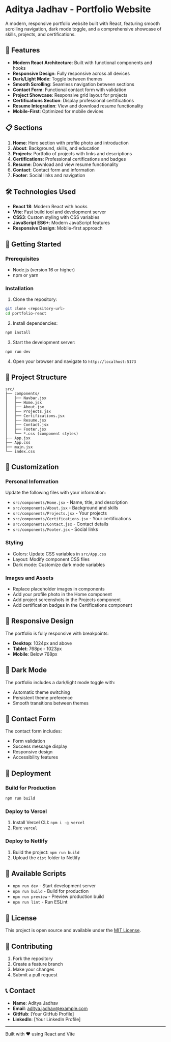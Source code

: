 # Aditya Jadhav - Portfolio Website

A modern, responsive portfolio website built with React, featuring smooth scrolling navigation, dark mode toggle, and a comprehensive showcase of skills, projects, and certifications.

## 🚀 Features

- **Modern React Architecture**: Built with functional components and hooks
- **Responsive Design**: Fully responsive across all devices
- **Dark/Light Mode**: Toggle between themes
- **Smooth Scrolling**: Seamless navigation between sections
- **Contact Form**: Functional contact form with validation
- **Project Showcase**: Responsive grid layout for projects
- **Certifications Section**: Display professional certifications
- **Resume Integration**: View and download resume functionality
- **Mobile-First**: Optimized for mobile devices

## 📋 Sections

1. **Home**: Hero section with profile photo and introduction
2. **About**: Background, skills, and education
3. **Projects**: Portfolio of projects with links and descriptions
4. **Certifications**: Professional certifications and badges
5. **Resume**: Download and view resume functionality
6. **Contact**: Contact form and information
7. **Footer**: Social links and navigation

## 🛠️ Technologies Used

- **React 18**: Modern React with hooks
- **Vite**: Fast build tool and development server
- **CSS3**: Custom styling with CSS variables
- **JavaScript ES6+**: Modern JavaScript features
- **Responsive Design**: Mobile-first approach

## 🚀 Getting Started

### Prerequisites

- Node.js (version 16 or higher)
- npm or yarn

### Installation

1. Clone the repository:
```bash
git clone <repository-url>
cd portfolio-react
```

2. Install dependencies:
```bash
npm install
```

3. Start the development server:
```bash
npm run dev
```

4. Open your browser and navigate to `http://localhost:5173`

## 📁 Project Structure

```
src/
├── components/
│   ├── Navbar.jsx
│   ├── Home.jsx
│   ├── About.jsx
│   ├── Projects.jsx
│   ├── Certifications.jsx
│   ├── Resume.jsx
│   ├── Contact.jsx
│   ├── Footer.jsx
│   └── *.css (component styles)
├── App.jsx
├── App.css
├── main.jsx
└── index.css
```

## 🎨 Customization

### Personal Information
Update the following files with your information:
- `src/components/Home.jsx` - Name, title, and description
- `src/components/About.jsx` - Background and skills
- `src/components/Projects.jsx` - Your projects
- `src/components/Certifications.jsx` - Your certifications
- `src/components/Contact.jsx` - Contact details
- `src/components/Footer.jsx` - Social links

### Styling
- Colors: Update CSS variables in `src/App.css`
- Layout: Modify component CSS files
- Dark mode: Customize dark mode variables

### Images and Assets
- Replace placeholder images in components
- Add your profile photo in the Home component
- Add project screenshots in the Projects component
- Add certification badges in the Certifications component

## 📱 Responsive Design

The portfolio is fully responsive with breakpoints:
- **Desktop**: 1024px and above
- **Tablet**: 768px - 1023px
- **Mobile**: Below 768px

## 🌙 Dark Mode

The portfolio includes a dark/light mode toggle with:
- Automatic theme switching
- Persistent theme preference
- Smooth transitions between themes

## 📧 Contact Form

The contact form includes:
- Form validation
- Success message display
- Responsive design
- Accessibility features

## 🚀 Deployment

### Build for Production
```bash
npm run build
```

### Deploy to Vercel
1. Install Vercel CLI: `npm i -g vercel`
2. Run: `vercel`

### Deploy to Netlify
1. Build the project: `npm run build`
2. Upload the `dist` folder to Netlify

## 🔧 Available Scripts

- `npm run dev` - Start development server
- `npm run build` - Build for production
- `npm run preview` - Preview production build
- `npm run lint` - Run ESLint

## 📄 License

This project is open source and available under the [MIT License](LICENSE).

## 🤝 Contributing

1. Fork the repository
2. Create a feature branch
3. Make your changes
4. Submit a pull request

## 📞 Contact

- **Name**: Aditya Jadhav
- **Email**: aditya.jadhav@example.com
- **GitHub**: [Your GitHub Profile]
- **LinkedIn**: [Your LinkedIn Profile]

---

Built with ❤️ using React and Vite
